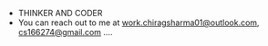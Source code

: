 - THINKER AND CODER 
- You can reach out to me at work.chiragsharma01@outlook.com, cs166274@gmail.com ..\..

<!---
chiragsharrma/chiragsharrma is a ✨ special ✨ repository because its `README.md` (this file) appears on your GitHub profile.
You can click the Preview link to take a look at your changes.
--->
